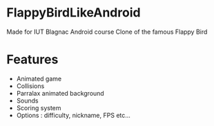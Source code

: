 # FlappyBirdLikeAndroid
Made for IUT Blagnac Android course
Clone of the famous Flappy Bird

# Features
- Animated game
- Collisions
- Parralax animated background
- Sounds
- Scoring system
- Options : difficulty, nickname, FPS etc...
